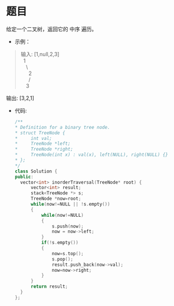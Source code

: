 # 题目
给定一个二叉树，返回它的 中序 遍历。
* 示例：

>输入: [1,null,2,3]  
&ensp;1<br>
&ensp;&ensp;\\<br>
&ensp;&ensp;&ensp;2<br>
&ensp;&ensp;&ensp;/<br>
&ensp;&ensp;3 

输出: [3,2,1]

* 代码:
    ```C++
    /**
   * Definition for a binary tree node.
   * struct TreeNode {
   *     int val;
   *     TreeNode *left;
   *     TreeNode *right;
   *     TreeNode(int x) : val(x), left(NULL), right(NULL) {}
   * };
   */
  class Solution {
  public:
      vector<int> inorderTraversal(TreeNode* root) {
          vector<int> result;
          stack<TreeNode *> s;
          TreeNode *now=root;
          while(now!=NULL || !s.empty())
          {
              while(now!=NULL)
              {
                  s.push(now);
                  now = now->left;
              }
              if(!s.empty())
              {
                  now=s.top();
                  s.pop();
                  result.push_back(now->val);
                  now=now->right;
              }
          }
          return result;
      }
  };
    ```